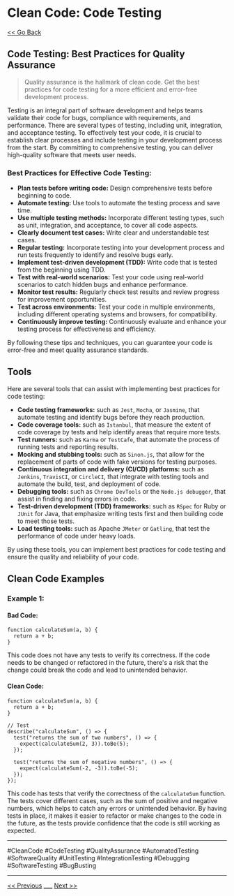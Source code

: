 # Clean Code: Code Testing

[<< Go Back](../README.md)

## Code Testing: Best Practices for Quality Assurance

> Quality assurance is the hallmark of clean code. Get the best practices for code testing for a more efficient and error-free development process.

Testing is an integral part of software development and helps teams validate their code for bugs, compliance with requirements, and performance. There are several types of testing, including unit, integration, and acceptance testing. To effectively test your code, it is crucial to establish clear processes and include testing in your development process from the start. By committing to comprehensive testing, you can deliver high-quality software that meets user needs.

### Best Practices for Effective Code Testing:

- **Plan tests before writing code:** Design comprehensive tests before beginning to code.
- **Automate testing:** Use tools to automate the testing process and save time.
- **Use multiple testing methods:** Incorporate different testing types, such as unit, integration, and acceptance, to cover all code aspects.
- **Clearly document test cases:** Write clear and understandable test cases.
- **Regular testing:** Incorporate testing into your development process and run tests frequently to identify and resolve bugs early.
- **Implement test-driven development (TDD):** Write code that is tested from the beginning using TDD.
- **Test with real-world scenarios:** Test your code using real-world scenarios to catch hidden bugs and enhance performance.
- **Monitor test results:** Regularly check test results and review progress for improvement opportunities.
- **Test across environments:** Test your code in multiple environments, including different operating systems and browsers, for compatibility.
- **Continuously improve testing:** Continuously evaluate and enhance your testing process for effectiveness and efficiency.

By following these tips and techniques, you can guarantee your code is error-free and meet quality assurance standards.

## Tools
Here are several tools that can assist with implementing best practices for code testing:

- **Code testing frameworks:** such as `Jest`, `Mocha`, or `Jasmine`, that automate testing and identify bugs before they reach production.
- **Code coverage tools:** such as `Istanbul`, that measure the extent of code coverage by tests and help identify areas that require more tests.
- **Test runners:** such as `Karma` or `TestCafe`, that automate the process of running tests and reporting results.
- **Mocking and stubbing tools:** such as `Sinon.js`, that allow for the replacement of parts of code with fake versions for testing purposes.
- **Continuous integration and delivery (CI/CD) platforms:** such as `Jenkins`, `TravisCI`, or `CircleCI`, that integrate with testing tools and automate the build, test, and deployment of code.
- **Debugging tools:** such as `Chrome DevTools` or the `Node.js debugger`, that assist in finding and fixing errors in code.
- **Test-driven development (TDD) frameworks:** such as `RSpec` for Ruby or `JUnit` for Java, that emphasize writing tests first and then building code to meet those tests.
- **Load testing tools:** such as Apache `JMeter` or `Gatling`, that test the performance of code under heavy loads.

By using these tools, you can implement best practices for code testing and ensure the quality and reliability of your code.


## Clean Code Examples

### Example 1:

#### Bad Code:

```JS
function calculateSum(a, b) {
  return a + b;
}
```
This code does not have any tests to verify its correctness. If the code needs to be changed or refactored in the future, there's a risk that the change could break the code and lead to unintended behavior.


#### Clean Code:

```JS
function calculateSum(a, b) {
  return a + b;
}

// Test
describe("calculateSum", () => {
  test("returns the sum of two numbers", () => {
    expect(calculateSum(2, 3)).toBe(5);
  });

  test("returns the sum of negative numbers", () => {
    expect(calculateSum(-2, -3)).toBe(-5);
  });
});

```
This code has tests that verify the correctness of the `calculateSum` function. The tests cover different cases, such as the sum of positive and negative numbers, which helps to catch any errors or unintended behavior. By having tests in place, it makes it easier to refactor or make changes to the code in the future, as the tests provide confidence that the code is still working as expected.

---

#CleanCode #CodeTesting #QualityAssurance #AutomatedTesting #SoftwareQuality #UnitTesting #IntegrationTesting #Debugging #SoftwareTesting #BugBusting 

---

[<< Previous](../day-15-code-maintenance/README.md) **\_\_\_** 
[Next >>](../day-17-collaboration-and-pair-programming/README.md)
